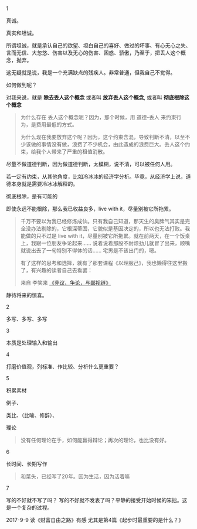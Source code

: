 1

真诚。

真实和坦诚。

所谓坦诚，就是承认自己的欲望、坦白自己的喜好、做过的坏事、有心无心之失、言而无信、大忽悠、伤害以及无心的伤害、困惑、骄傲，乃至于，把丢人这个概念，抛弃。

这无疑就是说，我是一个充满缺点的残疾人。非常普通，但我自己不觉得。

如何做到呢？

对我来说，就是 **除去丢人这个概念**  或者叫 **放弃丢人这个概念**, 或者叫 **彻底根除这个概念**

> 为什么存在 丢人这个概念呢？因为，那个时候，用 道德-丢人 来约束行为，是费用最低的方式。
>
> 为什么现在我要放弃这个呢？因为，这个约束含混，导致判断不清，以至不少该做的事情没有做，浪费了不少机会，由此造成的浪费巨大。丢人这个约束，给我个人带来了严重的租值消散。

尽量不做道德判断，因为做道德判断，太模糊，说不清，可以被任何人用。

若一定有约束，从其他角度，比如冷冰冰的经济学分析。毕竟，从经济学上说，道德本身就是需要冷冰冰解释的。

彻底根除，是有可能的

>

即使永远不能根除，那么我已收益良多，live with it，尽量别被它所拖累。

> 千万不要以为我已经修炼成仙。只有我自己知道，那天生的臭脾气其实是完全没办法剔除的，它根深蒂固，它貌似是基因决定的，所以也无法打败。我能做的只不过是 live with it，尽量别被它所拖累。就在前两天，在一个饭桌上，我跟一位朋友争论起来…… 说着说着那股不耐烦劲儿就冒了出来，顺嘴就说出去了一句特别不得体的话…… 宅男是不该出门的，嗯。
>
> 有了这样的思考和选择，就有了那套课程《以理服己》，我也懒得往这里搬了，有兴趣的读者自己去看罢：
>
> 来自 李笑来 [《非议、争论，与鄙视链》](http://zhibimo.com/read/xiaolai/reborn-every-7-years/A11.html)

静待将来的惊喜。

2

多写、多写、多写

3

本质是处理输入和输出

4

打磨价值观，列标准、作比较、分析什么更重要？

5

积累素材

例子、

类比、（比喻、修辞）、

理论

> 没有任何理论在手，如何能赢得辩论；再次的理论，也比没有好。

6

长时间、长期写作

> 和菜头，已经写了20年。因为生活，因为活着嘛

7

写的不好就不写了吗？ 写的不好就不发表了吗？平静的接受开始时候的笨拙。这是一个复杂的过程。

2017-9-9 读《财富自由之路》有感 尤其是第4篇《起步时最重要的是什么？》
